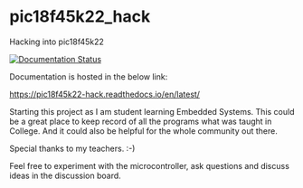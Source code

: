 # pic18f45k22_hack
Hacking into pic18f45k22

[![Documentation Status](https://readthedocs.org/projects/pic18f45k22-hack/badge/?version=latest)](https://pic18f45k22-hack.readthedocs.io/en/latest/?badge=latest)

Documentation is hosted in the below link:

https://pic18f45k22-hack.readthedocs.io/en/latest/

Starting this project as I am student learning Embedded Systems. This could be a great place to keep record of all the programs what was taught in College. And it could also be helpful for the whole community out there.

Special thanks to my teachers. :-)

Feel free to experiment with the microcontroller, ask questions and discuss ideas in the discussion board.
